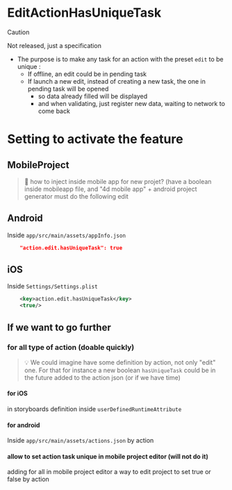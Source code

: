 #  EditActionHasUniqueTask

> [!CAUTION]
> Not released, just a specification

- The purpose is to make any task for an action with the preset `edit` to be unique :
  - If offline, an edit could be in pending task
  - If launch a new edit, instead of creating a new task, the one in pending task will be opened
    - so data already filled will be displayed
    - and when validating, just register new data, waiting to network to come back

# Setting to activate the feature

##  MobileProject

> 🚧 how to inject inside mobile app for new projet? (have a boolean inside mobileapp file, and "4d mobile app" + android project generator must do the following edit

##  Android

Inside `app/src/main/assets/appInfo.json`

```json
	"action.edit.hasUniqueTask": true
```

##  iOS

Inside `Settings/Settings.plist`

```xml
	<key>action.edit.hasUniqueTask</key>
	<true/>
```

## If we want to go further

### for all type of action (doable quickly)

> :bulb: We could imagine have some definition by action, not only "edit" one. For that for instance a new boolean `hasUniqueTask` could be in the future added to the action json (or if we have time)

#### for iOS

in storyboards definition inside `userDefinedRuntimeAttribute`

#### for android

Inside `app/src/main/assets/actions.json` by action

#### allow to set action task unique in mobile project editor (will not do it)

adding for all in mobile project editor a way to edit project to set true or false by action
